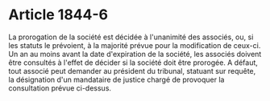 # Article 1844-6

La prorogation de la société est décidée à l'unanimité des associés, ou, si les statuts le prévoient, à la majorité prévue pour la modification de ceux-ci.   Un an au moins avant la date d'expiration de la société, les associés doivent être consultés à l'effet de décider si la société doit être prorogée.   A défaut, tout associé peut demander  au président du tribunal, statuant sur requête, la désignation d'un mandataire de justice chargé de provoquer la consultation prévue ci-dessus.